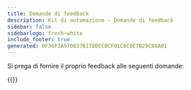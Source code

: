 ```yaml
---
title: Domande di feedback
description: Kit di automazione - Domande di feedback
sidebar: false
sidebarlogo: fresh-white
include_footer: true
generated: 0F36F3A970837B178BEC0CF01C6C0E7B29C88A01
---
```


Si prega di fornire il proprio feedback alle seguenti domande:

{{<questions  name="feedback.json" completed="Thank you for completing questions" showNavigationButtons=false  >}}
